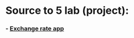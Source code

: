 # Source to 5 lab (project): 
### - [Exchange rate app][exch_scrapper] 
[exch_scrapper]: https://github.com/IvanGrigorik/MyProjects/tree/main/Python/exchange_rate_scrapper
